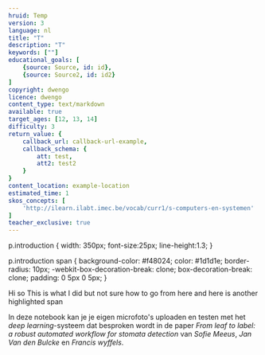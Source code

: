 ```yaml
---
hruid: Temp
version: 3
language: nl
title: "T"
description: "T"
keywords: [""]
educational_goals: [
    {source: Source, id: id}, 
    {source: Source2, id: id2}
]
copyright: dwengo
licence: dwengo
content_type: text/markdown
available: true
target_ages: [12, 13, 14]
difficulty: 3
return_value: {
    callback_url: callback-url-example,
    callback_schema: {
        att: test,
        att2: test2
    }
}
content_location: example-location
estimated_time: 1
skos_concepts: [
    'http://ilearn.ilabt.imec.be/vocab/curr1/s-computers-en-systemen'
]
teacher_exclusive: true
---
```


p.introduction {
  width: 350px;
  font-size:25px;
  line-height:1.3;
}

p.introduction span {
  background-color: #f48024;
  color: #1d1d1e;
  border-radius: 10px;
  -webkit-box-decoration-break: clone;
  box-decoration-break: clone;
  padding: 0 5px 0 5px;
}

<p class="introduction">Hi so <span>This is what I did but not sure how to go from here</span> and here is another <span>highlighted span</span></p>

<div class="alert alert-box alert-success">
    In deze notebook kan je je eigen microfoto's uploaden en testen met het <em>deep learning</em>-systeem dat besproken wordt in de paper <em>From leaf to label: a robust automated workflow for stomata detection</em> van <em>Sofie Meeus</em>, <em>Jan Van den Bulcke</em> en <em>Francis wyffels</em>.
</div>